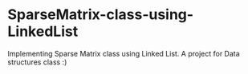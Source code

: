 # SparseMatrix-class-using-LinkedList
Implementing Sparse Matrix class using Linked List.                                                              A project for Data structures class :)
